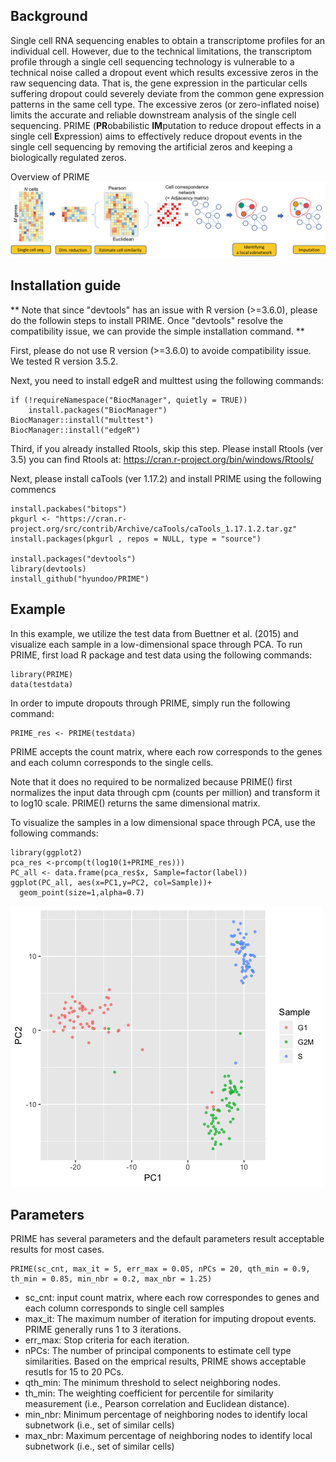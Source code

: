 ## Background
Single cell RNA sequencing enables to obtain a transcriptome profiles for an individual cell. However, due to the technical limitations, the transcriptom profile through a single cell sequencing technology is vulnerable to a technical noise called a dropout event which results excessive zeros in the raw sequencing data. That is, the gene expression in the particular cells suffering dropout could severely deviate from the common gene expression patterns in the same cell type. The excessive zeros (or zero-inflated noise) limits the accurate and reliable downstream analysis of the single cell sequencing. PRIME (**PR**obabilistic **IM**putation to reduce dropout effects in a single cell **E**xpression) aims to effectively reduce dropout events in the single cell sequencing by removing the artificial zeros and keeping a biologically regulated zeros.

Overview of PRIME
![Alt text](./vignettes/Fig1.png?raw=true "Title")

<!-- PRIME: a probabilistic imputation method to reduce dropout effects in single cell RNA sequencing -->


## Installation guide 
** Note that since "devtools" has an issue with R version (>=3.6.0), please do the followin steps to install PRIME. Once "devtools" resolve the compatibility issue, we can provide the simple installation command. **

First, please do not use R version (>=3.6.0) to avoide compatibility issue. We tested R version 3.5.2.

Next, you need to install edgeR and multtest using the following commands:
```
if (!requireNamespace("BiocManager", quietly = TRUE))
    install.packages("BiocManager")
BiocManager::install("multtest")
BiocManager::install("edgeR")
```

Third, if you already installed Rtools, skip this step. Please install Rtools (ver 3.5) you can find Rtools at: https://cran.r-project.org/bin/windows/Rtools/

Next, please install caTools (ver 1.17.2) and install PRIME using the following commencs
```
install.packabes("bitops")
pkgurl <- "https://cran.r-project.org/src/contrib/Archive/caTools/caTools_1.17.1.2.tar.gz"
install.packages(pkgurl , repos = NULL, type = "source")

install.packages("devtools")
library(devtools)
install_github("hyundoo/PRIME")
```



## Example
In this example, we utilize the test data from Buettner et al. (2015) and visualize each sample in a low-dimensional space through PCA. To run PRIME, first load R package and test data using the following commands:
```
library(PRIME)
data(testdata)
```
In order to impute dropouts through PRIME, simply run the following command:
```
PRIME_res <- PRIME(testdata)
```
PRIME accepts the count matrix, where each row corresponds to the genes and each column corresponds to the single cells. 

Note that it does no required to be normalized because PRIME() first normalizes the input data through cpm (counts per million) and transform it to log10 scale. PRIME() returns the same dimensional matrix.


To visualize the samples in a low dimensional space through PCA, use the following commands:
```
library(ggplot2)
pca_res <-prcomp(t(log10(1+PRIME_res)))
PC_all <- data.frame(pca_res$x, Sample=factor(label))
ggplot(PC_all, aes(x=PC1,y=PC2, col=Sample))+
  geom_point(size=1,alpha=0.7)
```

![Alt text](./vignettes/PCA_plot.png?raw=true "Title")

## Parameters
PRIME has several parameters and the default parameters result acceptable results for most cases. 
```
PRIME(sc_cnt, max_it = 5, err_max = 0.05, nPCs = 20, qth_min = 0.9, th_min = 0.85, min_nbr = 0.2, max_nbr = 1.25)
```
- sc_cnt: input count matrix, where each row correspondes to genes and each column corresponds to single cell samples
- max_it: The maximum number of iteration for imputing dropout events. PRIME generally runs 1 to 3 iterations.
- err_max: Stop criteria for each iteration. 
- nPCs: The number of principal components to estimate cell type similarities. Based on the emprical results, PRIME shows acceptable resutls for 15 to 20 PCs.
- qth_min: The minimum threshold to select neighboring nodes. 
- th_min: The weighting coefficient for percentile for similarity measurement (i.e., Pearson correlation and Euclidean distance). 
- min_nbr: Minimum percentage of neighboring nodes to identify local subnetwork (i.e., set of similar cells)
- max_nbr: Maximum percentage of neighboring nodes to identify local subnetwork (i.e., set of similar cells)

